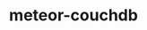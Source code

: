 ---
layout: default
title: meteor-couchdb
name: meteor-couchdb
fullname: cloudant/meteor-couchdb
description: Meteor database driver for CouchDB and Cloudant
watchers: 42
stars: 42
forks: 2
languages: 
  - JavaScript

tech: 
  - Cloudant
  - CouchDB

level: Intermediate
giturl: https://github.com/cloudant/meteor-couchdb
---